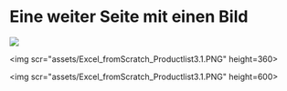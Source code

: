 # Eine weiter Seite mit einen Bild




![](/assets/Excel_fromScratch_Productlist3.1.PNG.PNG)

&lt;img scr="assets/Excel_fromScratch_Productlist3.1.PNG" height=360&gt;







&lt;img scr="assets/Excel_fromScratch_Productlist3.1.PNG" height=600&gt;



